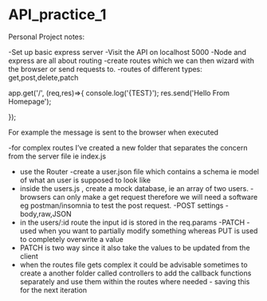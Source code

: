 # API_practice_1

Personal Project notes:

-Set up basic express server
-Visit the API on localhost 5000
-Node and express are all about routing
-create routes which we can then wizard with the browser or send requests to.
-routes of different types: get,post,delete,patch

app.get('/', (req,res)=>{
   console.log('{TEST}');
   res.send('Hello From Homepage');
 
});

For example the message is sent to the browser when executed

-for complex routes I’ve created a new folder that separates the concern from the server file ie index.js
- use the Router
-create a user.json file which contains a schema ie model of what an user is supposed to look like
- inside the users.js , create a mock database, ie an array of two users.
-browsers can only make a get request therefore we will need a software eg postman/insomnia to test the post request.
-POST settings - body,raw,JSON 
- in the users/:id route the input id is stored in the req.params
-PATCH - used when you want to partially modify something whereas PUT is used to completely overwrite a value
- PATCH is two way since it also take the values to be updated from the client 
- when the routes file gets complex it could be advisable sometimes to create a another folder called controllers to add the callback functions separately and use them within the routes where needed - saving this for the next iteration
